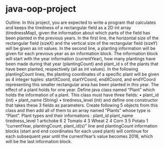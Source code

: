 # java-oop-project
Outline: In this project, you are expected to write a program that calculates and keeps the tiredness of a rectangular
field as a 2D int array (tirednessMap), given the information about which parts of the field has been planted in the
previous years.
In the first line, the horizontal size of the rectangular field (sizeX) and the vertical size of the rectangular field (sizeY)
will be given as int values. In the second line, a planting information will be given for each previous year as an
information block. The information block will start with the year information (currentYear), how many plantings have
been made during that year (plantingCount) and plant_id s of the plants that have been planted, respectively (all as int
values). In the following plantingCount lines, the planting coordinates of a specific plant will be given as 4 integer
tuples: startXCoord, startYCoord, endXCoord, and endYCoord representing this smaller rectangular area has been
planted in this year. The effect of a plant holds for one year.
Define java class named “Plant” which holds the information of a plant. This class must have three fields:
• plant_id (int)
• plant_name (String)
• tiredness_level (int)
and define one constructor that takes these 3 fields as parameters. Create following 5 objects from this class and then
add all of them to an array named “Plants” whose type is “Plant”.
Plant types and their informations :
plant_id plant_name tiredness_level
1 artichoke 6
2 Tomato 4
3 Wheat 2
4 Corn 3
5 Potato 1
“currentYear, plantingCount, plant_id(s)” line and plantingCount information blocks (start and end coordinates for
each used plant) will continue for each subsequent year until the currentYear’s value becomes 2018, which will be the
last information block.
